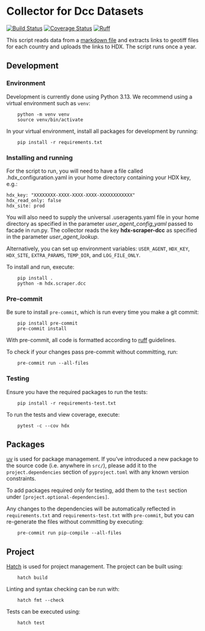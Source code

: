 # Collector for Dcc Datasets
[![Build Status](https://github.com/OCHA-DAP/hdx-scraper-dcc/actions/workflows/run-python-tests.yaml/badge.svg)](https://github.com/OCHA-DAP/hdx-scraper-dcc/actions/workflows/run-python-tests.yaml)
[![Coverage Status](https://coveralls.io/repos/github/OCHA-DAP/hdx-scraper-dcc/badge.svg?branch=main&ts=1)](https://coveralls.io/github/OCHA-DAP/hdx-scraper-dcc?branch=main)
[![Ruff](https://img.shields.io/endpoint?url=https://raw.githubusercontent.com/astral-sh/ruff/main/assets/badge/v2.json)](https://github.com/astral-sh/ruff)

This script reads data from a [markdown file](https://raw.githubusercontent.com/Data-Science-Unit/ChildPovetyAccesstoServicesV2/refs/heads/main/README.md) and extracts links to geotiff files for each country and uploads the links to HDX. The script runs once a year.

## Development

### Environment

Development is currently done using Python 3.13. We recommend using a virtual
environment such as ``venv``:

```shell
    python -m venv venv
    source venv/bin/activate
```

In your virtual environment, install all packages for development by running:

```shell
    pip install -r requirements.txt
```

### Installing and running

For the script to run, you will need to have a file called
.hdx_configuration.yaml in your home directory containing your HDX key, e.g.:

    hdx_key: "XXXXXXXX-XXXX-XXXX-XXXX-XXXXXXXXXXXX"
    hdx_read_only: false
    hdx_site: prod

 You will also need to supply the universal .useragents.yaml file in your home
 directory as specified in the parameter *user_agent_config_yaml* passed to
 facade in run.py. The collector reads the key
 **hdx-scraper-dcc** as specified in the parameter
 *user_agent_lookup*.

 Alternatively, you can set up environment variables: `USER_AGENT`, `HDX_KEY`,
`HDX_SITE`, `EXTRA_PARAMS`, `TEMP_DIR`, and `LOG_FILE_ONLY`.

To install and run, execute:

```shell
    pip install .
    python -m hdx.scraper.dcc
```

### Pre-commit

Be sure to install `pre-commit`, which is run every time you make a git commit:

```shell
    pip install pre-commit
    pre-commit install
```

With pre-commit, all code is formatted according to
[ruff](https://docs.astral.sh/ruff/) guidelines.

To check if your changes pass pre-commit without committing, run:

```shell
    pre-commit run --all-files
```

### Testing

Ensure you have the required packages to run the tests:

```shell
    pip install -r requirements-test.txt
```

To run the tests and view coverage, execute:

```shell
    pytest -c --cov hdx
```

## Packages

[uv](https://github.com/astral-sh/uv) is used for package management.  If
you’ve introduced a new package to the source code (i.e. anywhere in `src/`),
please add it to the `project.dependencies` section of `pyproject.toml` with
any known version constraints.

To add packages required only for testing, add them to the `test` section under
`[project.optional-dependencies]`.

Any changes to the dependencies will be automatically reflected in
`requirements.txt` and `requirements-test.txt` with `pre-commit`, but you can
re-generate the files without committing by executing:

```shell
    pre-commit run pip-compile --all-files
```

## Project

[Hatch](https://hatch.pypa.io/) is used for project management. The project can be built using:

```shell
    hatch build
```

Linting and syntax checking can be run with:

```shell
    hatch fmt --check
```

Tests can be executed using:

```shell
    hatch test
```

